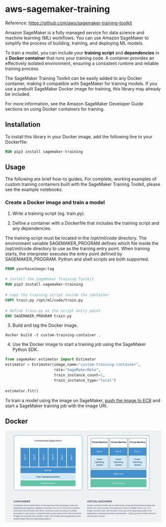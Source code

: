# aws-sagemaker-training

Reference: https://github.com/aws/sagemaker-training-toolkit

Amazon SageMaker is a fully managed service for data science and machine learning (ML) workflows. You can use Amazon SageMaker to simplify the process of building, training, and deploying ML models.

To train a model, you can include your **training script** and **dependencies** in a **Docker container** that runs your training code. A container provides an effectively isolated environment, ensuring a consistent runtime and reliable training process.

The SageMaker Training Toolkit can be easily added to any Docker container, making it compatible with SageMaker for training models. If you use a prebuilt SageMaker Docker image for training, this library may already be included.

For more information, see the Amazon SageMaker Developer Guide sections on using Docker containers for training.


## Installation

To install this library in your Docker image, add the following line to your Dockerfile:
```dockerfile
RUN pip3 install sagemaker-training
```

## Usage

The following are brief how-to guides. For complete, working examples of custom training containers built with the SageMaker Training Toolkit, please see the example notebooks.

### Create a Docker image and train a model

1. Write a training script (eg. train.py).

2. Define a container with a Dockerfile that includes the training script and any dependencies.

The training script must be located in the /opt/ml/code directory. The environment variable SAGEMAKER_PROGRAM defines which file inside the /opt/ml/code directory to use as the training entry point. When training starts, the interpreter executes the entry point defined by SAGEMAKER_PROGRAM. Python and shell scripts are both supported.

```dockerfile
FROM yourbaseimage:tag

# install the SageMaker Training Toolkit 
RUN pip3 install sagemaker-training

# copy the training script inside the container
COPY train.py /opt/ml/code/train.py

# define train.py as the script entry point
ENV SAGEMAKER_PROGRAM train.py
```

3. Build and tag the Docker image.
```
docker build -t custom-training-container .
```

4. Use the Docker image to start a training job using the SageMaker Python SDK.

```python
from sagemaker.estimator import Estimator
estimator = Estimator(image_name="custom-training-container",
                      role="SageMakerRole",
                      train_instance_count=1,
                      train_instance_type="local")

estimator.fit()
```
To train a model using the image on SageMaker, [push the image to ECR](https://docs.aws.amazon.com/AmazonECR/latest/userguide/docker-push-ecr-image.html) and start a SageMaker training job with the image URI.


## Docker

![image](./docker.PNG)

